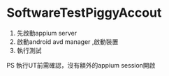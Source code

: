 # SoftwareTestPiggyAccout


1. 先啟動appium server
2. 啟動android avd manager ,啟動裝置
3. 執行測試 

PS 執行UT前需確認，沒有額外的appium session開啟
